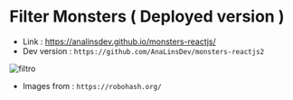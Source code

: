 # Filter Monsters ( Deployed version )

- Link : https://analinsdev.github.io/monsters-reactjs/
- Dev version : `https://github.com/AnaLinsDev/monsters-reactjs2 `


![filtro](https://user-images.githubusercontent.com/60307596/82382876-27b56480-9a03-11ea-9664-fdd68acbc260.PNG)

- Images from : ` https://robohash.org/ `
